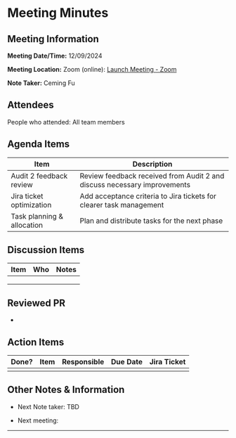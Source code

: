 # Meeting Minutes

## Meeting Information

**Meeting Date/Time:** 12/09/2024

**Meeting Location:** Zoom (online): [Launch Meeting - Zoom](https://anu.zoom.us/j/82320892529?pwd=r1sFRKhalHhXKuCi4eFE72RrBUwuor.1)

**Note Taker:** Ceming Fu

## Attendees

People who attended: All team members

## Agenda Items

| Item                     | Description                                                             |
| ------------------------ | ----------------------------------------------------------------------- |
| Audit 2 feedback review   | Review feedback received from Audit 2 and discuss necessary improvements |
| Jira ticket optimization | Add acceptance criteria to Jira tickets for clearer task management| 
| Task planning & allocation | Plan and distribute tasks for the next phase                           |

## Discussion Items

| Item            | Who | Notes                                        |
| --------------- | --- | -------------------------------------------- |
|                 |     |                                              |
|                 |     |                                              |
|                 |     |                                              |

## Reviewed PR

- 

## Action Items

| Done? | Item                             | Responsible       | Due Date     | Jira Ticket |
| ----- | -------------------------------- | ----------------- | ------------ | ----------- |
|       |                                  |                   |              |             |

## Other Notes & Information

- Next Note taker: TBD

- Next meeting:
  
  

---
